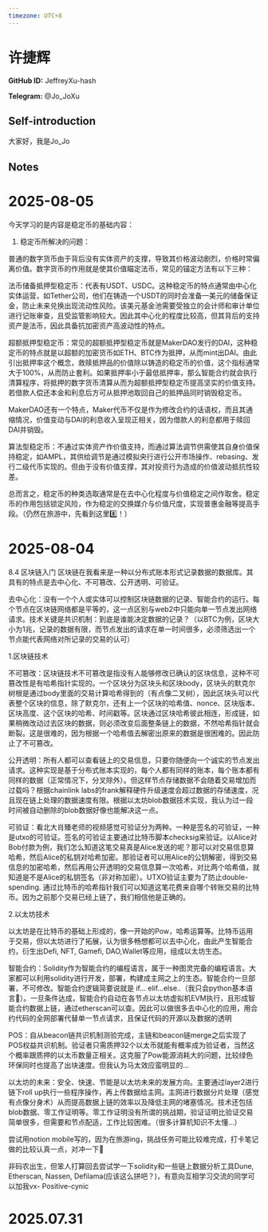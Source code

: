 ```yaml
---
timezone: UTC+8
---
```


# 许捷辉

**GitHub ID:** JeffreyXu-hash

**Telegram:** @Jo_JoXu

## Self-introduction

大家好，我是Jo_Jo

## Notes

<!-- Content_START -->
# 2025-08-05

今天学习的是内容是稳定币的基础内容：

1. 稳定币所解决的问题：

普通的数字货币由于背后没有实体资产的支撑，导致其价格波动剧烈，价格时常偏离价值。数字货币的作用就是使其价值瞄定法币，常见的锚定方法有以下三种：

法币储备抵押型稳定币：代表有USDT、USDC。这种稳定币的特点通常由中心化实体运营，如Tether公司，他们在铸造一个USDT的同时会准备一美元的储备保证金，防止未来兑换出现流动性风险。该美元基金池需要受独立的会计师和审计单位进行记账审查，且受监管影响较大。因此其中心化的程度比较高，但其背后的支持资产是法币，因此具备抗加密资产高波动性的特点。

超额抵押型稳定币：常见的超额抵押型稳定币就是MakerDAO发行的DAI，这种稳定币的特点就是以超额的加密货币如ETH、BTC作为抵押，从而mint出DAI。由此引出抵押率这个概念，救赎抵押品的价值除以铸造的稳定币的价值，这个指标通常大于100%，从而防止套利。如果抵押率小于最低抵押率，那么智能合约就会执行清算程序，将抵押的数字货币清算从而为超额抵押型稳定币提高坚实的价值支持。若借款人偿还本金和利息后方可从抵押池取回自己的抵押品同时销毁稳定币。

MakerDAO还有一个特点，Maker代币不仅是作为修改合约的话语权，而且其通缩情况，价值变动与DAI的利息收入呈现正相关，因为借款人的利息都用于赎回DAI并销毁。

算法型稳定币：不通过实体资产作价值支持，而通过算法调节供需使其自身价值保持稳定，如AMPL，其供给调节是通过模拟央行进行公开市场操作、rebasing、发行二级代币实现的。但由于没有价值支撑，其对投资行为造成的价值波动抵抗性较差。

总而言之，稳定币的种类选取通常是在去中心化程度与价值稳定之间作取舍。稳定币的作用包括锁定风险，作为稳定的交换媒介与价值尺度，实现普惠金融等提高手段。（仍然在旅游中，先看到这里8️⃣！）

# 2025-08-04

8.4 区块链入门
区块链在我看来是一种以分布式账本形式记录数据的数据库。其具有的特点是去中心化、不可篡改、公开透明、可验证。

去中心化：没有一个个人或实体可以控制区块链数据的记录、智能合约的运行。每个节点在区块链网络都是平等的，这一点区别与web2中只能向单一节点发出网络请求。技术关键是共识机制：到底是谁能决定数据的记录？（以BTC为例，区块大小为1兆，记录的数据有限，而节点发出的请求在单一时间很多，必须筛选出一个节点能代表网络对所记录的交易的认可）

1.区块链技术

不可篡改：区块链技术不可篡改是指没有人能够修改已确认的区块信息，这种不可篡改性是有哈希指针实现的。一个区块分为区块头和区块body，区块头的默克尔树根是通过body里面的交易计算哈希得到的（有点像二叉树），因此区块头可以代表整个区块的信息，除了默克尔，还有上一个区块的哈希值、nonce、区块版本、区块高度、这个区块的哈希、时间戳等。区块通过区块哈希彼此相连，形成链，如果稍微改动过去区块的数据，则必须改变后面整条链上的数据，不然哈希指针就会断裂。这是很难的，因为根据一个哈希值去解密出原来的数据是很困难的。因此防止了不可篡改。

公开透明：所有人都可以查看链上的交易信息，只要你随便向一个诚实的节点发出请求。这种实现是基于分布式账本实现的，每个人都有同样的账本，每个账本都有同样的数据（正常情况下，分叉除外）。但这样节点存储数据不会随着交易增加而过载吗？根据chainlink labs的frank解释硬件升级速度会超过数据的存储速度，况且现在链上处理的数据速度有限。根据以太坊blob数据技术实现，我认为过一段时间被自动删除的blob数据好像也能解决这一点。

可验证：看北大肖臻老师的视频感觉可验证分为两种。一种是签名的可验证，一种是utxo的可验证。签名的可验证主要通过比特币脚本checksig来验证。以Alice对Bob付款为例，我们怎么知道这笔交易真是Alice发送的呢？那可以对交易信息算哈希，然后Alice的私钥对哈希加密。那验证者可以用Alice的公钥解密，得到交易信息的加密哈希，然后再用公开透明的交易信息算一次哈希，对比两个哈希值，就知道是不是Alice的私钥签名（非对称加密）。UTXO验证主要为了防止double- spending. 通过比特币的哈希指针我们可以知道这笔花费来自哪个转账交易的比特币。因为之前那个交易已经上链了，我们相信他是正确的。

2.以太坊技术

以太坊是在比特币的基础上形成的，像一开始的Pow，哈希运算等。比特币运用于交易，但以太坊进行了拓展，认为很多畅想都可以去中心化，由此产生智能合约，衍生出Defi, NFT, Gamefi, DAO,Wallet等应用，组成以太坊生态。

智能合约：Solidity作为智能合约的编程语言，属于一种图灵完备的编程语言。大家都可以利用solidity进行开发，部署，构建成主网之上的生态。智能合约一旦部署，不可修改。智能合约逻辑简要说就是 if… elif…else..（我只会python基本语言🫰）。一旦条件达成，智能合约自动在各节点以太坊虚拟机EVM执行，且形成智能合约数据上链，通过etherscan可以查。因此可以做很多去中心化的应用，用合约代码的全网部署代替单一节点请求，且保证代码的开源以及数据的透明

POS：自从beacon链共识机制测验完成，主链和beacon链merge之后实现了POS权益共识机制。验证者只需质押32个以太币就能有概率成为验证者，当然这个概率跟质押的以太币数量正相关。这克服了Pow能源消耗大的问题，比较绿色环保同时也提高了出块速度。但我认为马太效应蛮明显的…

以太坊的未来：安全、快速、节能是以太坊未来的发展方向。主要通过layer2进行链下roll up执行一些程序操作，再上传数据给主网。主网进行数据分片处理（感觉有点像分身术）从而提高数据上链的效率以及降低主网的堵塞情况。技术还包括blob数据、零工作证明等。零工作证明没有所谓的挑战期，验证证明比验证交易简单很多，但需要和节点配适，工作比较困难。（很多计算机知识不太懂…）

尝试用notion mobile写的，因为在旅游ing，挑战任务可能比较难完成，打卡笔记做的比较认真一点，对冲一下🥺

非码农出生，但笨人打算回去尝试学一下solidity和一些链上数据分析工具Dune, Etherscan, Nassen, Defilama(应该这么拼吧？)，有意向互相学习交流的同学可以加我vx- Positive-cynic


# 2025.07.31


<!-- Content_END -->
